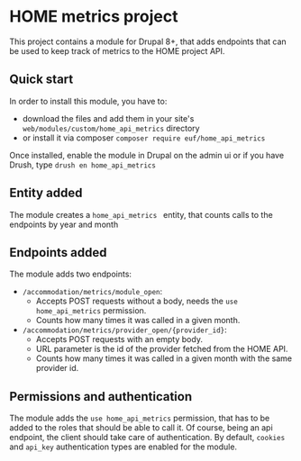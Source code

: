 # HOME metrics project

This project contains a module for Drupal 8+, that adds endpoints that can be used to keep track of metrics to the HOME project API.

## Quick start

In order to install this module, you have to:
  - download the files and add them in your site's `web/modules/custom/home_api_metrics` directory
  - or install it via composer `composer require euf/home_api_metrics`

Once installed, enable the module in Drupal on the admin ui or if you have Drush, type `drush en home_api_metrics`

## Entity added
The module creates a `home_api_metrics ` entity, that counts calls to the endpoints by year and month

## Endpoints added
The module adds two endpoints:
  - `/accommodation/metrics/module_open`: 
    - Accepts POST requests without a body, needs the `use home_api_metrics` permission.
    - Counts how many times it was called in a given month.
  - `/accommodation/metrics/provider_open/{provider_id}`:
    - Accepts POST requests with an empty body. 
    - URL parameter is the id of the provider fetched from the HOME API.
    - Counts how many times it was called in a given month with the same provider id.

## Permissions and authentication
The module adds the `use home_api_metrics` permission, that has to be added to the roles that should be able to call it. Of course, being an api endpoint, the client should take care of authentication. By default, `cookies` and `api_key` authentication types are enabled for the module.
